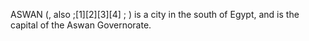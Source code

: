 ASWAN (, also ;[1][2][3][4] ; ) is a city in the south of Egypt, and is the capital of the Aswan Governorate.
